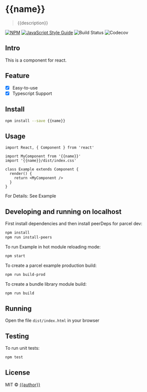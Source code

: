 # {{name}}

> {{description}}

[![NPM](https://img.shields.io/npm/v/{{name}}.svg)](https://www.npmjs.com/package/{{name}}) [![JavaScript Style Guide](https://img.shields.io/badge/code_style-standard-brightgreen.svg)](https://standardjs.com) ![Build Status](https://img.shields.io/travis/com/{{repo}}) ![Codecov](https://img.shields.io/codecov/c/github/{{repo}})

## Intro

This is a component for react. 

## Feature

- [x] Easy-to-use
- [x] Typescript Support

## Install

```bash
npm install --save {{name}}
```

## Usage

```tsx
import React, { Component } from 'react'

import MyComponent from '{{name}}'
import '{{name}}/dist/index.css'

class Example extends Component {
  render() {
    return <MyComponent />
  }
}
```

For Details: See Example


## Developing and running on localhost

First install dependencies and then install peerDeps for parcel dev:

```sh
npm install
npm run install-peers
```

To run Example in hot module reloading mode:

```sh
npm start
```

To create a parcel example production build:

```sh
npm run build-prod
```

To create a bundle library module build:

```sh
npm run build
```

## Running

Open the file `dist/index.html` in your browser

## Testing

To run unit tests:

```sh
npm test
```

## License

MIT © [{{author}}](https://github.com/{{author}})
